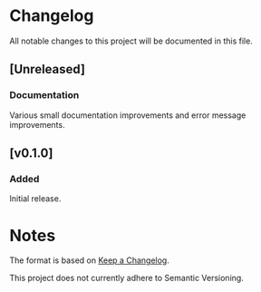 # Changelog
All notable changes to this project will be documented in this file.

## [Unreleased]
### Documentation
Various small documentation improvements and error message improvements.

## [v0.1.0]
### Added
Initial release.

# Notes

The format is based on [Keep a Changelog](https://keepachangelog.com/en/1.0.0/).

This project does not currently adhere to Semantic Versioning.
